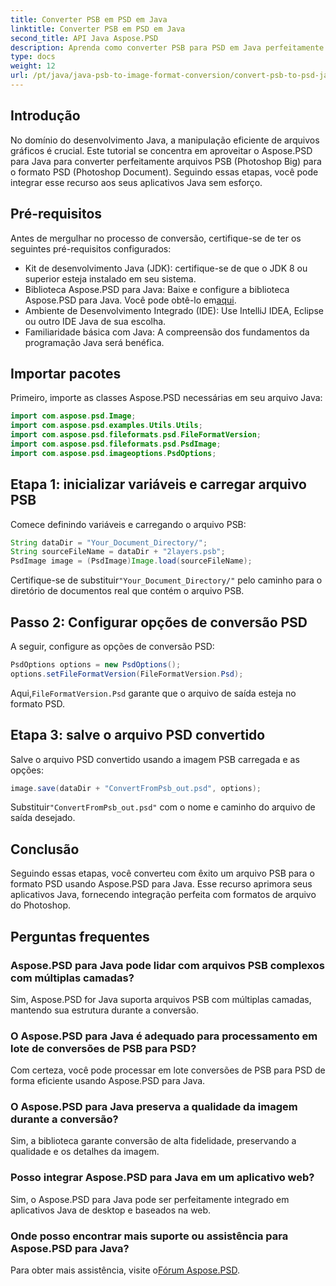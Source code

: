 ```yaml
---
title: Converter PSB em PSD em Java
linktitle: Converter PSB em PSD em Java
second_title: API Java Aspose.PSD
description: Aprenda como converter PSB para PSD em Java perfeitamente usando Aspose.PSD, aprimorando o gerenciamento de arquivos gráficos em seus aplicativos.
type: docs
weight: 12
url: /pt/java/java-psb-to-image-format-conversion/convert-psb-to-psd-java/
---
```

## Introdução
No domínio do desenvolvimento Java, a manipulação eficiente de arquivos gráficos é crucial. Este tutorial se concentra em aproveitar o Aspose.PSD para Java para converter perfeitamente arquivos PSB (Photoshop Big) para o formato PSD (Photoshop Document). Seguindo essas etapas, você pode integrar esse recurso aos seus aplicativos Java sem esforço.
## Pré-requisitos
Antes de mergulhar no processo de conversão, certifique-se de ter os seguintes pré-requisitos configurados:
- Kit de desenvolvimento Java (JDK): certifique-se de que o JDK 8 ou superior esteja instalado em seu sistema.
-  Biblioteca Aspose.PSD para Java: Baixe e configure a biblioteca Aspose.PSD para Java. Você pode obtê-lo em[aqui](https://releases.aspose.com/psd/java/).
- Ambiente de Desenvolvimento Integrado (IDE): Use IntelliJ IDEA, Eclipse ou outro IDE Java de sua escolha.
- Familiaridade básica com Java: A compreensão dos fundamentos da programação Java será benéfica.
## Importar pacotes
Primeiro, importe as classes Aspose.PSD necessárias em seu arquivo Java:
```java
import com.aspose.psd.Image;
import com.aspose.psd.examples.Utils.Utils;
import com.aspose.psd.fileformats.psd.FileFormatVersion;
import com.aspose.psd.fileformats.psd.PsdImage;
import com.aspose.psd.imageoptions.PsdOptions;
```
## Etapa 1: inicializar variáveis e carregar arquivo PSB
Comece definindo variáveis e carregando o arquivo PSB:
```java
String dataDir = "Your_Document_Directory/";
String sourceFileName = dataDir + "2layers.psb";
PsdImage image = (PsdImage)Image.load(sourceFileName);
```
 Certifique-se de substituir`"Your_Document_Directory/"` pelo caminho para o diretório de documentos real que contém o arquivo PSB.
## Passo 2: Configurar opções de conversão PSD
A seguir, configure as opções de conversão PSD:
```java
PsdOptions options = new PsdOptions();
options.setFileFormatVersion(FileFormatVersion.Psd);
```
 Aqui,`FileFormatVersion.Psd` garante que o arquivo de saída esteja no formato PSD.
## Etapa 3: salve o arquivo PSD convertido
Salve o arquivo PSD convertido usando a imagem PSB carregada e as opções:
```java
image.save(dataDir + "ConvertFromPsb_out.psd", options);
```
 Substituir`"ConvertFromPsb_out.psd"` com o nome e caminho do arquivo de saída desejado.

## Conclusão
Seguindo essas etapas, você converteu com êxito um arquivo PSB para o formato PSD usando Aspose.PSD para Java. Esse recurso aprimora seus aplicativos Java, fornecendo integração perfeita com formatos de arquivo do Photoshop.
## Perguntas frequentes
### Aspose.PSD para Java pode lidar com arquivos PSB complexos com múltiplas camadas?
Sim, Aspose.PSD for Java suporta arquivos PSB com múltiplas camadas, mantendo sua estrutura durante a conversão.
### O Aspose.PSD para Java é adequado para processamento em lote de conversões de PSB para PSD?
Com certeza, você pode processar em lote conversões de PSB para PSD de forma eficiente usando Aspose.PSD para Java.
### O Aspose.PSD para Java preserva a qualidade da imagem durante a conversão?
Sim, a biblioteca garante conversão de alta fidelidade, preservando a qualidade e os detalhes da imagem.
### Posso integrar Aspose.PSD para Java em um aplicativo web?
Sim, o Aspose.PSD para Java pode ser perfeitamente integrado em aplicativos Java de desktop e baseados na web.
### Onde posso encontrar mais suporte ou assistência para Aspose.PSD para Java?
 Para obter mais assistência, visite o[Fórum Aspose.PSD](https://forum.aspose.com/c/psd/34).